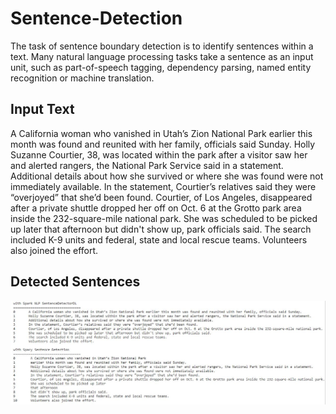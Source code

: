 # Sentence-Detection
The task of sentence boundary detection is to identify sentences within a text. Many natural language processing tasks take a sentence as an input unit, such as part-of-speech tagging, dependency parsing, named entity recognition or machine translation.

## Input Text
A California woman who vanished in Utah’s Zion National Park earlier 
this month was found and reunited with her family, 
officials said Sunday. Holly Suzanne Courtier, 38, was located within the park after a visitor 
saw her and alerted rangers, the National Park Service said in a statement.
Additional details about how she 
survived or where she was found were not immediately available. In the statement, Courtier’s relatives said they were “overjoyed” that she’d been found.
Courtier, of Los Angeles, disappeared after a private shuttle dropped her off on Oct. 6 at the Grotto park area 
inside the 232-square-mile national park. She was scheduled to be picked up later that 
afternoon but didn't show up, park officials said. The search included K-9 units and federal, 
state and local rescue teams. Volunteers also joined the effort.

## Detected Sentences
![sd](https://github.com/Mann1904/Sentence-Detection/blob/main/sd.JPG)

